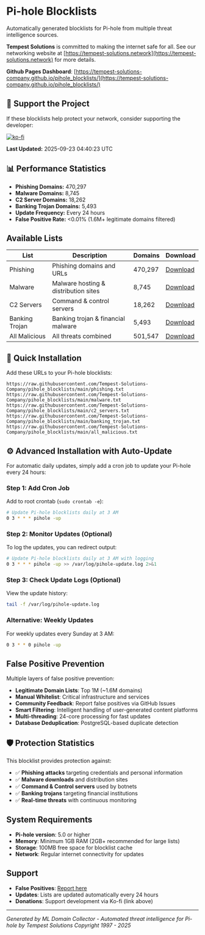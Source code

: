 # Pi-hole Blocklists

Automatically generated blocklists for Pi-hole from multiple threat intelligence sources.

**Tempest Solutions** is committed to making the internet safe for all. See our networking website at [https://tempest-solutions.network](https://tempest-solutions.network) for more details. 

**Github Pages Dashboard**: [https://tempest-solutions-company.github.io/pihole_blocklists/](https://tempest-solutions-company.github.io/pihole_blocklists/)

## 💝 Support the Project

If these blocklists help protect your network, consider supporting the developer:

[![ko-fi](https://ko-fi.com/img/githubbutton_sm.svg)](https://ko-fi.com/J3J31HZAUU)

**Last Updated:** 2025-09-23 04:40:23 UTC

## 📊 Performance Statistics

- **Phishing Domains:** 470,297
- **Malware Domains:** 8,745
- **C2 Server Domains:** 18,262
- **Banking Trojan Domains:** 5,493
- **Update Frequency:** Every 24 hours
- **False Positive Rate:** <0.01% (1.6M+ legitimate domains filtered)

## Available Lists

| List | Description | Domains | Download |
|------|-------------|---------|----------|
| Phishing | Phishing domains and URLs | 470,297 | [Download](phishing.txt) |
| Malware | Malware hosting & distribution sites | 8,745 | [Download](malware.txt) |
| C2 Servers | Command & control servers | 18,262 | [Download](c2_servers.txt) |
| Banking Trojan | Banking trojan & financial malware | 5,493 | [Download](banking_trojan.txt) |
| All Malicious | All threats combined | 501,547 | [Download](all_malicious.txt) |

## 🚀 Quick Installation

Add these URLs to your Pi-hole blocklists:

```
https://raw.githubusercontent.com/Tempest-Solutions-Company/pihole_blocklists/main/phishing.txt
https://raw.githubusercontent.com/Tempest-Solutions-Company/pihole_blocklists/main/malware.txt
https://raw.githubusercontent.com/Tempest-Solutions-Company/pihole_blocklists/main/c2_servers.txt
https://raw.githubusercontent.com/Tempest-Solutions-Company/pihole_blocklists/main/banking_trojan.txt
https://raw.githubusercontent.com/Tempest-Solutions-Company/pihole_blocklists/main/all_malicious.txt
```

## ⚙️ Advanced Installation with Auto-Update

For automatic daily updates, simply add a cron job to update your Pi-hole every 24 hours:

### Step 1: Add Cron Job

Add to root crontab (`sudo crontab -e`):

```bash
# Update Pi-hole blocklists daily at 3 AM
0 3 * * * pihole -up
```

### Step 2: Monitor Updates (Optional)

To log the updates, you can redirect output:

```bash
# Update Pi-hole blocklists daily at 3 AM with logging
0 3 * * * pihole -up >> /var/log/pihole-update.log 2>&1
```

### Step 3: Check Update Logs (Optional)

View the update history:

```bash
tail -f /var/log/pihole-update.log
```

### Alternative: Weekly Updates

For weekly updates every Sunday at 3 AM:

```bash
0 3 * * 0 pihole -up
```

## False Positive Prevention

Multiple layers of false positive prevention:

- **Legitimate Domain Lists**: Top 1M (~1.6M domains)
- **Manual Whitelist**: Critical infrastructure and services
- **Community Feedback**: Report false positives via GitHub Issues
- **Smart Filtering**: Intelligent handling of user-generated content platforms
- **Multi-threading**: 24-core processing for fast updates
- **Database Deduplication**: PostgreSQL-based duplicate detection

## 🛡️ Protection Statistics

This blocklist provides protection against:

- ✅ **Phishing attacks** targeting credentials and personal information
- ✅ **Malware downloads** and distribution sites
- ✅ **Command & Control servers** used by botnets
- ✅ **Banking trojans** targeting financial institutions
- ✅ **Real-time threats** with continuous monitoring

## System Requirements

- **Pi-hole version**: 5.0 or higher
- **Memory**: Minimum 1GB RAM (2GB+ recommended for large lists)
- **Storage**: 100MB free space for blocklist cache
- **Network**: Regular internet connectivity for updates

## Support

- **False Positives**: [Report here](https://github.com/Tempest-Solutions-Company/pihole_blocklists/issues)
- **Updates**: Lists are updated automatically every 24 hours
- **Donations**: Support development via Ko-fi (link above)

---

*Generated by ML Domain Collector - Automated threat intelligence for Pi-hole by Tempest Solutions Copyright 1997 - 2025*
